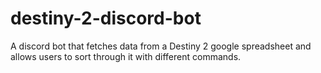 # destiny-2-discord-bot
A discord bot that fetches data from a Destiny 2 google spreadsheet and allows users to sort through it with different commands.
